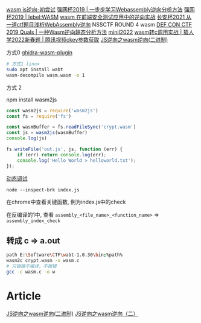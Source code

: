 [wasm js逆向-初尝试](https://mp.weixin.qq.com/s/8W6tRC-gA0FG2OD5o-RmOg)
[强网杯2019 | 一步步学习Webassembly逆向分析方法](https://www.anquanke.com/post/id/179556)
[强网杯2019 | lebel:WASM](https://blog.csdn.net/q1uTruth/article/details/99409403)
[wasm 在前端安全测试应用中的逆向实战](https://juejin.cn/post/7025562527681478663)
[长安杯2021 从一道ctf题目浅析WebAssembly逆向](https://www.anquanke.com/post/id/254427)
NSSCTF ROUND 4 wasm
[DEF CON CTF 2019 Quals | 一种Wasm逆向静态分析方法](https://www.52pojie.cn/thread-962068-1-1.html)
[minil2022](https://hzlg.github.io/2022/05/04/game/minil2022/wasm/)
[wasm转c调用实战 | 猿人学2022新春题 | 腾讯视频ckey参数获取](https://www.52pojie.cn/thread-1581887-1-1.html) 
[JS逆向之wasm逆向(二进制)](https://mp.weixin.qq.com/s/urN5QOX0trRND3z9OsNVoA)

方式0
[ghidra-wasm-plugin](https://github.com/nneonneo/ghidra-wasm-plugin)
```sh
# 方式1 linux
sudo apt install wabt
wasm-decompile wasm.wasm -o 1
```
方式 2

npm install wasm2js
```js
const wasm2js = require('wasm2js')
const fs = require('fs')

const wasmBuffer = fs.readFileSync('crypt.wasm')
const js = wasm2js(wasmBuffer)
console.log(js)

fs.writeFile('out.js', js, function (err) {
    if (err) return console.log(err);
    console.log('Hello World > helloworld.txt');
});
```

[动态调试](https://nodejs.org/zh-cn/docs/guides/debugging-getting-started/)
```
node --inspect-brk index.js
```
在chrome中查看关键函数, 例为index.js中的check

在反编译的1中, 查看 `assembly_<file_name>_<function_name>` => `assembly_index_check`

##  转成 c => a.out
```sh
path E:\Software\CTF\wabt-1.0.30\bin;%path%
wasm2c crypt.wasm -o wasm.c
# 只链接不编译，不报错
gcc -c wasm.c -o w

```


# Article
[JS逆向之wasm逆向(二进制)](https://mp.weixin.qq.com/s/urN5QOX0trRND3z9OsNVoA)
[JS逆向之wasm逆向（二）](https://mp.weixin.qq.com/s/BIAVTWpxc9OvvuWFRNfhNg)